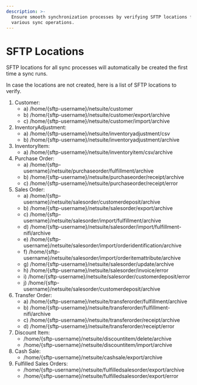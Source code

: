 ```yaml
---
description: >-
  Ensure smooth synchronization processes by verifying SFTP locations for
  various sync operations.
---
```


# SFTP Locations

SFTP locations for all sync processes will automatically be created the first time a sync runs.

In case the locations are not created, here is a list of SFTP locations to verify.

1. Customer:
   * a) /home/{sftp-username}/netsuite/customer
   * b) /home/{sftp-username}/netsuite/customer/export/archive
   * c) /home/{sftp-username}/netsuite/customer/import/archive
2. InventoryAdjustment:
   * a) /home/{sftp-username}/netsuite/inventoryadjustment/csv
   * b) /home/{sftp-username}/netsuite/inventoryadjustment/archive
3. InventoryItem:
   * a) /home/{sftp-username}/netsuite/inventoryitem/csv/archive
4. Purchase Order:
   * a) /home/{sftp-username}/netsuite/purchaseorder/fulfillment/archive
   * b) /home/{sftp-username}/netsuite/purchaseorder/receipt/archive
   * c) /home/{sftp-username}/netsuite/purchaseorder/receipt/error
5. Sales Order:
   * a) /home/{sftp-username}/netsuite/salesorder/customerdeposit/archive
   * b) /home/{sftp-username}/netsuite/salesorder/export/archive
   * c) /home/{sftp-username}/netsuite/salesorder/import/fulfillment/archive
   * d) /home/{sftp-username}/netsuite/salesorder/import/fulfillment-nifi/archive
   * e) /home/{sftp-username}/netsuite/salesorder/import/orderidentification/archive
   * f) /home/{sftp-username}/netsuite/salesorder/import/orderitemattribute/archive
   * g) /home/{sftp-username}/netsuite/salesorder/update/archive
   * h) /home/{sftp-username}/netsuite/salesorder/invoice/error
   * i) /home/{sftp-username}/netsuite/salesorder/customerdeposit/error
   * j) /home/{sftp-username}/netsuite/salesorder/customerdeposit/archive
6. Transfer Order:
   * a) /home/{sftp-username}/netsuite/transferorder/fulfillment/archive
   * b) /home/{sftp-username}/netsuite/transferorder/fulfillment-nifi/archive
   * c) /home/{sftp-username}/netsuite/transferorder/receipt/archive
   * d) /home/{sftp-username}/netsuite/transferorder/receipt/error
7. Discount Item:
   * /home/{sftp-username}/netsuite/discountitem/delete/archive
   * /home/{sftp-username}/netsuite/discountitem/import/archive
8. Cash Sale:
   * /home/{sftp-username}/netsuite/cashsale/export/archive
9. Fulfilled Sales Orders:
   * /home/{sftp-username}/netsuite/fulfilledsalesorder/export/archive
   * /home/{sftp-username}/netsuite/fulfilledsalesorder/export/error

